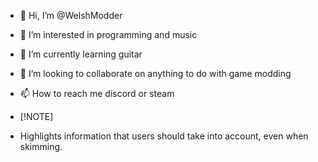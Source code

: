 - 👋 Hi, I’m @WelshModder
- 👀 I’m interested in programming and music
- 🌱 I’m currently learning guitar
- 💞️ I’m looking to collaborate on anything to do with game modding
- 📫 How to reach me discord or steam

- [!NOTE]
- Highlights information that users should take into account, even when skimming.

<!---
WelshModder/WelshModder is a ✨ special ✨ repository because its `README.md` (this file) appears on your GitHub profile.
You can click the Preview link to take a look at your changes.
--->
